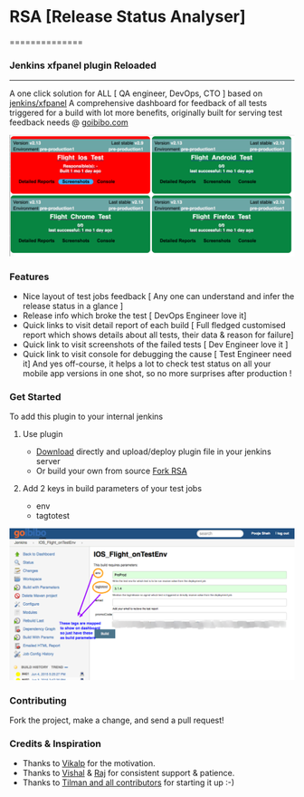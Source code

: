 # RSA [Release Status Analyser]
==============

### Jenkins xfpanel plugin Reloaded
-----------


A one click solution for ALL [ QA engineer, DevOps, CTO ] based on [jenkins/xfpanel](https://github.com/jenkinsci/xfpanel-plugin)
A comprehensive dashboard for feedback of all tests triggered for a build with lot more benefits, 
originally built for serving test feedback needs @ [goibibo.com](http://www.goibibo.com/)


![Alt text](/docs/QuickView-dashBoard.png "QuickView")

### Features
- Nice layout of test jobs feedback [ Any one can understand and infer the release status in a glance ]
- Release info which broke the test [ DevOps Engineer love it]
- Quick links to visit detail report of each build [ Full fledged customised report which shows details about all tests, their data & reason for failure]
- Quick link to visit screenshots of the failed tests [ Dev Engineer love it ]
- Quick link to visit console for debugging the cause [ Test Engineer need it]
And yes off-course, it helps a lot to check test status on all your mobile app versions in one shot, so no more surprises after production !


### Get Started
To add this plugin to your internal jenkins
1. Use plugin
     - [Download](https://raw.githubusercontent.com/p00j4/xfpanel-plugin/master/docs/xfpanel.hpi') directly and upload/deploy plugin file in your jenkins server
     - Or build your own from source [Fork RSA]("https://github.com/goibibo/xfpanel-plugin") 

2. Add 2 keys in build parameters of your test jobs
    - env
    - tagtotest

![Alt text](/docs/jobdef.png)	


### Contributing
Fork the project, make a change, and send a pull request!


### Credits & Inspiration
- Thanks to [Vikalp](https://github.com/vikalp) for the motivation.
- Thanks to [Vishal](https://github.com/vishal24tuniki) & [Raj](https://github.com/rajdgreat007) for consistent support & patience.
- Thanks to [Tilman and all contributors](https://github.com/jenkinsci/xfpanel-plugin) for starting it up :-)





